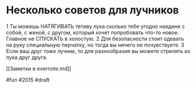# Несколько советов для лучников

1 Ты можешь НАТЯГИВАТЬ тетиву лука сколько тебе угодно наедине с собой, с женой, с другом, который хочет попробовать что-то новое. Главное не СПУСКАТЬ в холостую.
2 Для безопасности стоит одевать на руку специальную перчатку, но тогда вы ничего не почувствуете. 
3 Если ваш друг тоже лучник, то для разнообразия вы можете стрелять из лука друг друга.

[[Заметки в evernote.md]]

#fun #2015
#draft